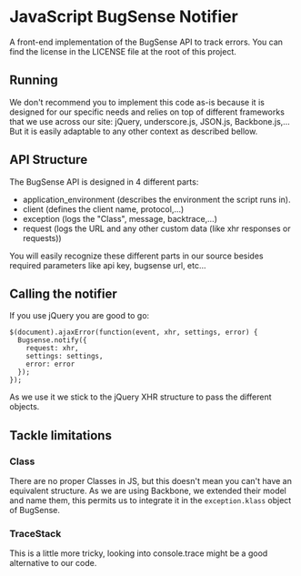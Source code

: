 # JavaScript BugSense Notifier

A front-end implementation of the BugSense API to track errors.
You can find the license in the LICENSE file at the root of this project.

## Running

We don't recommend you to implement this code as-is because it is designed for our specific needs and relies on top of different frameworks that we use across our site: jQuery, underscore.js, JSON.js, Backbone.js,…
But it is easily adaptable to any other context as described bellow.

## API Structure

The BugSense API is designed in 4 different parts:

- application_environment (describes the environment the script runs in).
- client (defines the client name, protocol,…)
- exception (logs the "Class", message, backtrace,…)
- request (logs the URL and any other custom data (like xhr responses or requests))

You will easily recognize these different parts in our source besides required parameters like api key, bugsense url, etc…

## Calling the notifier

If you use jQuery you are good to go:

    $(document).ajaxError(function(event, xhr, settings, error) {
      Bugsense.notify({
        request: xhr,
        settings: settings,
        error: error
      });
    });

As we use it we stick to the jQuery XHR structure to pass the different objects.

## Tackle limitations

### Class

There are no proper Classes in JS, but this doesn't mean you can't have an equivalent structure.
As we are using Backbone, we extended their model and name them, this permits us to integrate it in the `exception.klass` object of BugSense.

### TraceStack

This is a little more tricky, looking into console.trace might be a good alternative to our code.